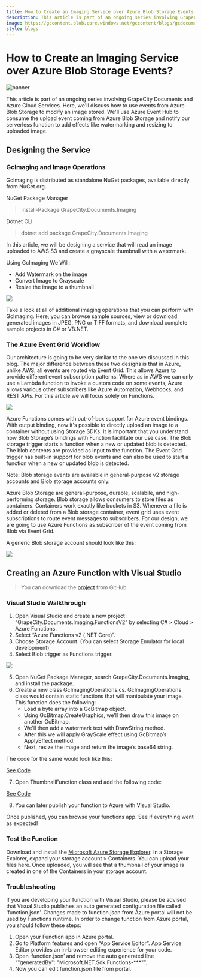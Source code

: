 ```yaml
---
title: How to Create an Imaging Service over Azure Blob Storage Events
description: This article is part of an ongoing series involving GrapeCity Documents and Azure Cloud Services.
image: https://gccontent.blob.core.windows.net/gccontent/blogs/gcdocuments/20190218-create-a-quick-imaging-service-over-azure-blob-storage-events/hero2.jpg
style: blogs
---
```


# How to Create an Imaging Service over Azure Blob Storage Events?

![banner](https://gccontent.blob.core.windows.net/gccontent/blogs/gcdocuments/20190218-create-a-quick-imaging-service-over-azure-blob-storage-events/hero2.jpg)

This article is part of an ongoing series involving GrapeCity Documents and Azure Cloud Services. Here, we'll discuss how to use events from Azure Blob Storage to modify an image stored. We'll use Azure Event Hub to consume the upload event coming from Azure Blob Storage and notify our serverless function to add effects like watermarking and resizing to uploaded image.

## Designing the Service

### GcImaging and Image Operations

GcImaging is distributed as standalone NuGet packages, available directly from NuGet.org.

NuGet Package Manager
> Install-Package GrapeCity.Documents.Imaging

Dotnet CLI
> dotnet add package GrapeCity.Documents.Imaging

In this article, we will be designing a service that will read an image uploaded to AWS S3 and create a grayscale thumbnail with a watermark.

Using GcImaging We Will:
- Add Watermark on the image
- Convert Image to Grayscale
- Resize the image to a thumbnail

![](https://gccontent.blob.core.windows.net/gccontent/blogs/gcdocuments/20190218-create-a-quick-imaging-service-over-azure-blob-storage-events/table.jpg)

Take a look at all of additional imaging operations that you can perform with GcImaging. Here, you can browse sample sources, view or download generated images in JPEG, PNG or TIFF formats, and download complete sample projects in C# or VB.NET.

### The Azure Event Grid Workflow

Our architecture is going to be very similar to the one we discussed in this blog. The major difference between these two designs is that in Azure, unlike AWS, all events are routed via Event Grid. This allows Azure to provide different event subscription patterns. Where as in AWS we can only use a Lambda function to invoke a custom code on some events, Azure allows various other subscribers like Azure Automation, Webhooks, and REST APIs. For this article we will focus solely on Functions.

![](https://gccontent.blob.core.windows.net/gccontent/blogs/gcdocuments/20190218-create-a-quick-imaging-service-over-azure-blob-storage-events/3_1.jpg)

Azure Functions comes with out-of-box support for Azure event bindings. With output binding, now it's possible to directly upload an image to a container without using Storage SDKs. It is important that you understand how Blob Storage’s bindings with Function facilitate our use case. The Blob storage trigger starts a function when a new or updated blob is detected. The blob contents are provided as input to the function. The Event Grid trigger has built-in support for blob events and can also be used to start a function when a new or updated blob is detected.

Note: Blob storage events are available in general-purpose v2 storage accounts and Blob storage accounts only.

Azure Blob Storage are general-purpose, durable, scalabile, and high-performing storage. Blob storage allows consumers to store files as containers. Containers work exactly like buckets in S3. Whenever a file is added or deleted from a Blob storage container, event grid uses event subscriptions to route event messages to subscribers. For our design, we are going to use Azure Functions as subscriber of the event coming from Blob via Event Grid.

A generic Blob storage account should look like this:

![](https://gccontent.blob.core.windows.net/gccontent/blogs/gcdocuments/20190218-create-a-quick-imaging-service-over-azure-blob-storage-events/4.1jpg)

## Creating an Azure Function with Visual Studio

> You can download the [project](https://github.com/iwannabebot/GrapeCity.Documents.Imaging.FunctionsV2) from GitHub

### Visual Studio Walkthrough

1. Open Visual Studio and create a new project “GrapeCity.Documents.Imaging.FunctionsV2” by selecting C# > Cloud > Azure Functions.
2. Select “Azure Functions v2 (.NET Core)”.
3. Choose Storage Account. (You can select Storage Emulator for local development)
4. Select Blob trigger as Functions trigger.

![](https://gccontent.blob.core.windows.net/gccontent/blogs/gcdocuments/20190218-create-a-quick-imaging-service-over-azure-blob-storage-events/5.1.jpg)

5. Open NuGet Package Manager, search GrapeCity.Documents.Imaging, and install the package.
6. Create a new class GcImagingOperations.cs. GcImagingOperations class would contain static functions that will manipulate your image. This function does the following:
    - Load a byte array into a GcBitmap object.
    - Using GcBitmap.CreateGraphics, we'll then draw this image on another GcBitmap.
    - We'll then add a watermark text with DrawString method.
    - After this we will apply GrayScale effect using GcBitmap’s ApplyEffect method.
    - Next, resize the image and return the image’s base64 string.

The code for the same would look like this:

[See Code](https://gist.github.com/iwannabebot/fd211f26a8c43d7b4cd1b7f490914b8d)

7. Open ThumbnailFunction class and add the following code:

[See Code](https://gist.github.com/iwannabebot/58d177d83a7328f56ba80bcf5f1fadd9)

8. You can later publish your function to Azure with Visual Studio.

Once published, you can browse your functions app. See if everything went as expected!

### Test the Function

Download and install the [Microsoft Azure Storage Explorer](https://storageexplorer.com/). In a Storage Explorer, expand your storage account > Containers. You can upload your files here. Once uploaded, you will see that a thumbnail of your image is created in one of the Containers in your storage account.

### Troubleshooting
If you are developing your function with Visual Studio, please be advised that Visual Studio publishes an auto generated configuration file called ‘function.json’. Changes made to function.json from Azure portal will not be used by Functions runtime. In order to change function from Azure portal, you should follow these steps:

1. Open your Function app in Azure portal.
2. Go to Platform features and open “App Service Editor”. App Service Editor provides an in-browser editing experience for your code.
3. Open ‘function.json’ and remove the auto generated line “"generatedBy": "Microsoft.NET.Sdk.Functions-***"”.
4. Now you can edit function.json file from portal.